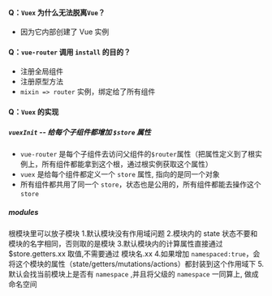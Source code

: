 #### Q：`Vuex` 为什么无法脱离`Vue`？

- 因为它内部创建了 Vue 实例

#### Q：`vue-router` 调用 `install` 的目的？

- 注册全局组件
- 注册原型方法
- `mixin => router` 实例，绑定给了所有组件

#### Q：`Vuex` 的实现

##### `vuexInit` -- 给每个子组件都增加 `$store` 属性

- `vue-router` 是每个子组件去访问父组件的`$router`属性（把属性定义到了根实例上，所有组件都能拿到这个根，通过根实例获取这个属性）
- `vuex` 是给每个组件都定义一个 `store` 属性, 指向的是同一个对象
- 所有组件都共用了同一个 `store`，状态也是公用的，所有组件都能去操作这个 `store`


##### modules
根模块里可以放子模块 
1.默认模块没有作用域问题 
2.模块内的 state 状态不要和模块的名字相同，否则取的是模块
3.默认模块内的计算属性直接通过 $store.getters.xx 取值,不需要通过 模块名.xx
4.如果增加 `namespaced:true`，会将这个模块的属性（state/getters/mutations/actions）都封装到这个作用域下
5.默认会找当前模块上是否有 `namespace` ,并且将父级的 `namespace` 一同算上, 做成命名空间
